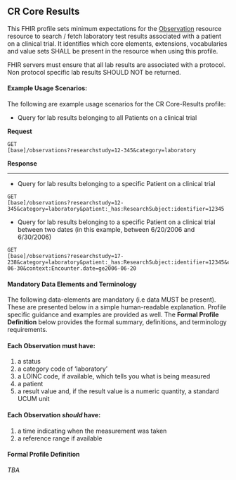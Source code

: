## CR Core Results

This FHIR profile sets minimum expectations for the [Observation](http://hl7.org/fhir/observation.html) resource resource to search / fetch laboratory test results associated with a patient on a clinical trial. It identifies which core elements, extensions, vocabularies and value sets SHALL be present in the resource when using this profile.

FHIR servers must ensure that all lab results are associated with a protocol. Non protocol specific lab results SHOULD NOT be returned.

#### Example Usage Scenarios:

The following are example usage scenarios for the CR Core-Results profile:


- Query for lab results belonging to all Patients on a clinical trial

**Request**
```
GET 
[base]/observations?researchstudy=12-345&category=laboratory
```

**Response**


<hr>



- Query for lab results belonging to a specific Patient on a clinical trial

```
GET 
[base]/observations?researchstudy=12-345&category=laboratory&patient:_has:ResearchSubject:identifier=12345
```

- Query for lab results belonging to a specific Patient on a clinical trial between two dates (in this example, between 6/20/2006 and 6/30/2006)

```
GET 
[base]/observations?researchstudy=17-238&category=laboratory&patient:_has:ResearchSubject:identifier=12345&context:Encounter.date=le2006-06-30&context:Encounter.date=ge2006-06-20
```

#### Mandatory Data Elements and Terminology
The following data-elements are mandatory (i.e data MUST be present). These are presented below in a simple human-readable explanation. Profile specific guidance and examples are provided as well. The **Formal Profile Definition** below provides the formal summary, definitions, and terminology requirements.

#### Each Observation must have:

1. a status
2. a category code of ‘laboratory’
3. a LOINC code, if available, which tells you what is being measured
4. a patient
5. a result value and, if the result value is a numeric quantity, a standard UCUM unit

#### Each Observation *should* have:

1. a time indicating when the measurement was taken
2. a reference range if available

#### Formal Profile Definition
*TBA*
